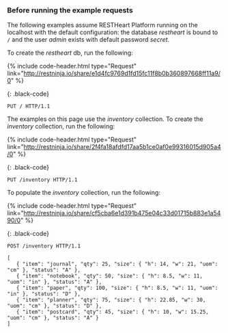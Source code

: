 ### Before running the example requests

The following examples assume RESTHeart Platform running on the localhost with the default configuration: the database *restheart* is bound to `/` and the user *admin* exists with default password *secret*.

To create the *restheart* db, run the following:

{% include code-header.html 
    type="Request" 
    link="http://restninja.io/share/e1d4fc9769d1fd15fc11f8b0b360897668ff11a9/0"
%}

{: .black-code}
``` http
PUT / HTTP/1.1
```

The examples on this page use the *inventory* collection. To create the *inventory* collection, run the following:


{% include code-header.html 
    type="Request" 
    link="http://restninja.io/share/2f4fa18afdfd17aa5b1ce0af0e99316015d905a4/0"
%}

{: .black-code}
``` http
PUT /inventory HTTP/1.1
```

To populate the *inventory* collection, run the following:

{% include code-header.html 
    type="Request" 
    link="http://restninja.io/share/cf5cba6e1d391b475e04c33d01715b883e1a5490/0"
%}

{: .black-code}
```
POST /inventory HTTP/1.1

[
   { "item": "journal", "qty": 25, "size": { "h": 14, "w": 21, "uom": "cm" }, "status": "A" },
   { "item": "notebook", "qty": 50, "size": { "h": 8.5, "w": 11, "uom": "in" }, "status": "A" },
   { "item": "paper", "qty": 100, "size": { "h": 8.5, "w": 11, "uom": "in" }, "status": "D" },
   { "item": "planner", "qty": 75, "size": { "h": 22.85, "w": 30, "uom": "cm" }, "status": "D" },
   { "item": "postcard", "qty": 45, "size": { "h": 10, "w": 15.25, "uom": "cm" }, "status": "A" }
]
```